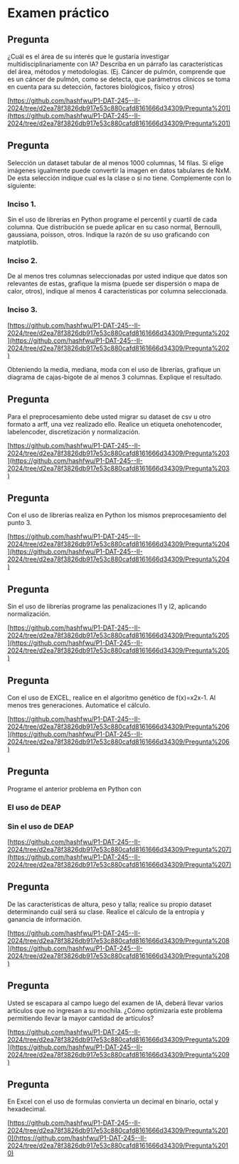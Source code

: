 # Examen práctico

## Pregunta

¿Cuál es el área de su interés que le gustaría investigar multidisciplinariamente con IA? Describa en un párrafo las características del área, métodos y metodologías. (Ej. Cáncer de pulmón, comprende que es un cáncer de pulmón, como se detecta, que parámetros clínicos se toma en cuenta para su detección, factores biológicos, físico y otros)

[https://github.com/hashfwu/P1-DAT-245--II-2024/tree/d2ea78f3826db917e53c880cafd8161666d34309/Pregunta%201](https://github.com/hashfwu/P1-DAT-245--II-2024/tree/d2ea78f3826db917e53c880cafd8161666d34309/Pregunta%201)

## Pregunta

Selección un dataset tabular de al menos 1000 columnas, 14 filas. Si elige imágenes igualmente puede convertir la imagen en datos tabulares de NxM. De esta selección indique cual es la clase o si no tiene.
Complemente con lo siguiente:

### Inciso 1.

Sin el uso de librerías en Python programe el percentil y cuartil de cada columna. Que distribución se puede aplicar en su caso normal, Bernoulli, gaussiana, poisson, otros. Indique la razón de su uso graficando con matplotlib.

### Inciso 2.

De al menos tres columnas seleccionadas por usted indique que datos son relevantes de estas, grafique la misma (puede ser dispersión o mapa de calor, otros), indique al menos 4 características por columna seleccionada.

### Inciso 3.

[https://github.com/hashfwu/P1-DAT-245--II-2024/tree/d2ea78f3826db917e53c880cafd8161666d34309/Pregunta%202](https://github.com/hashfwu/P1-DAT-245--II-2024/tree/d2ea78f3826db917e53c880cafd8161666d34309/Pregunta%202)

Obteniendo la media, mediana, moda con el uso de librerías, grafique un diagrama de cajas-bigote de al menos 3 columnas. Explique el resultado.

## Pregunta
Para el preprocesamiento debe usted migrar su dataset de csv u otro formato a arff, una vez realizado ello. Realice un etiqueta onehotencoder, labelencoder, discretización y normalización.

[https://github.com/hashfwu/P1-DAT-245--II-2024/tree/d2ea78f3826db917e53c880cafd8161666d34309/Pregunta%203](https://github.com/hashfwu/P1-DAT-245--II-2024/tree/d2ea78f3826db917e53c880cafd8161666d34309/Pregunta%203)

## Pregunta

Con el uso de librerías realiza en Python los mismos preprocesamiento del punto 3.

[https://github.com/hashfwu/P1-DAT-245--II-2024/tree/d2ea78f3826db917e53c880cafd8161666d34309/Pregunta%204](https://github.com/hashfwu/P1-DAT-245--II-2024/tree/d2ea78f3826db917e53c880cafd8161666d34309/Pregunta%204)

## Pregunta

Sin el uso de librerías programe las penalizaciones l1 y l2, aplicando normalización.

[https://github.com/hashfwu/P1-DAT-245--II-2024/tree/d2ea78f3826db917e53c880cafd8161666d34309/Pregunta%205](https://github.com/hashfwu/P1-DAT-245--II-2024/tree/d2ea78f3826db917e53c880cafd8161666d34309/Pregunta%205)
## Pregunta

Con el uso de EXCEL, realice en el algoritmo genético de f(x)=x2x-1. Al menos tres generaciones. Automatice el cálculo.

[https://github.com/hashfwu/P1-DAT-245--II-2024/tree/d2ea78f3826db917e53c880cafd8161666d34309/Pregunta%206](https://github.com/hashfwu/P1-DAT-245--II-2024/tree/d2ea78f3826db917e53c880cafd8161666d34309/Pregunta%206)

## Pregunta

Programe el anterior problema en Python con

### El uso de DEAP

### Sin el uso de DEAP

[https://github.com/hashfwu/P1-DAT-245--II-2024/tree/d2ea78f3826db917e53c880cafd8161666d34309/Pregunta%207](https://github.com/hashfwu/P1-DAT-245--II-2024/tree/d2ea78f3826db917e53c880cafd8161666d34309/Pregunta%207)

## Pregunta

De las características de altura, peso y talla; realice su propio dataset determinando cuál será su clase. Realice el cálculo de la entropía y ganancia de información.

[https://github.com/hashfwu/P1-DAT-245--II-2024/tree/d2ea78f3826db917e53c880cafd8161666d34309/Pregunta%208](https://github.com/hashfwu/P1-DAT-245--II-2024/tree/d2ea78f3826db917e53c880cafd8161666d34309/Pregunta%208)

## Pregunta

Usted se escapara al campo luego del examen de IA, deberá llevar varios artículos que no ingresan a su mochila. ¿Cómo optimizaría este problema permitiendo llevar la mayor cantidad de artículos?

[https://github.com/hashfwu/P1-DAT-245--II-2024/tree/d2ea78f3826db917e53c880cafd8161666d34309/Pregunta%209](https://github.com/hashfwu/P1-DAT-245--II-2024/tree/d2ea78f3826db917e53c880cafd8161666d34309/Pregunta%209)

## Pregunta

En Excel con el uso de formulas convierta un decimal en binario, octal y hexadecimal.

[https://github.com/hashfwu/P1-DAT-245--II-2024/tree/d2ea78f3826db917e53c880cafd8161666d34309/Pregunta%2010](https://github.com/hashfwu/P1-DAT-245--II-2024/tree/d2ea78f3826db917e53c880cafd8161666d34309/Pregunta%2010)
